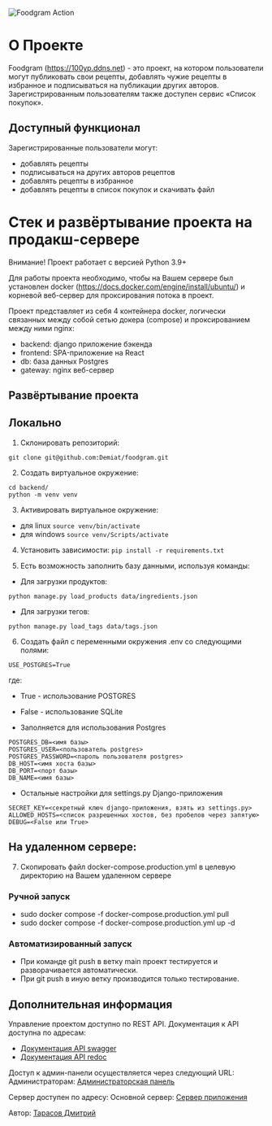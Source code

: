 ![Foodgram Action](https://github.com/Demiat/foodgram/actions/workflows/main.yml/badge.svg?event=push)

# О Проекте

Foodgram (https://100yp.ddns.net) - это проект, на котором пользователи могут публиковать свои рецепты, добавлять чужие рецепты в избранное и подписываться на публикации других авторов. Зарегистрированным пользователям также доступен сервис «Список покупок». 

## Доступный функционал

Зарегистрированные пользователи могут:
- добавлять рецепты
- подписываться на других авторов рецептов
- добавлять рецепты в избранное
- добавлять рецепты в список покупок и скачивать файл

# Стек и развёртывание проекта на продакш-сервере

Внимание! Проект работает с версией Python 3.9+

Для работы проекта необходимо, чтобы на Вашем сервере был установлен
docker (https://docs.docker.com/engine/install/ubuntu/)
и корневой веб-сервер для проксирования потока в проект.

Проект представляет из себя 4 контейнера docker, логически
связанных между собой сетью докера (compose) и проксированием между ними nginx:
- backend: django приложение бэкенда
- frontend: SPA-приложение на React
- db: база данных Postgres
- gateway: nginx веб-сервер


## Развёртывание проекта

## Локально

1) Склонировать репозиторий:
```
git clone git@github.com:Demiat/foodgram.git
```

2) Создать виртуальное окружение: 
```
cd backend/
python -m venv venv
```

3) Активировать виртуальное окружение:
- для linux ```source venv/bin/activate```
- для windows ```source venv/Scripts/activate```

4) Установить зависимости: ```pip install -r requirements.txt```

5) Есть возможность заполнить базу данными, используя команды:
- Для загрузки продуктов:
```
python manage.py load_products data/ingredients.json
```
- Для загрузки тегов:
```
python manage.py load_tags data/tags.json
```

6) Создать файл с переменными окружения .env со следующими полями:
```
USE_POSTGRES=True
```
где: 
- True - использование POSTGRES
- False - использование SQLite

- Заполняется для использования Postgres
```
POSTGRES_DB=<имя базы>
POSTGRES_USER=<пользователь postgres>
POSTGRES_PASSWORD=<пароль пользователя postgres>
DB_HOST=<имя хоста базы>
DB_PORT=<порт базы>
DB_NAME=<имя базы>
```
- Остальные настройки для settings.py Django-приложения
```
SECRET_KEY=<секретный ключ django-приложения, взять из settings.py>
ALLOWED_HOSTS=<список разрешенных хостов, без пробелов через запятую>
DEBUG=<False или True> 
```

## На удаленном сервере:

7) Скопировать файл docker-compose.production.yml
в целевую директорию на Вашем удаленном сервере

### Ручной запуск

- sudo docker compose -f docker-compose.production.yml pull
- sudo docker compose -f docker-compose.production.yml up -d

### Автоматизированный запуск

- При команде git push в ветку main проект тестируется 
и разворачивается автоматически.
- При git push в иную ветку производится только тестирование.

## Дополнительная информация

Управление проектом доступно по REST API.
Документация к API доступна по адресам:
- [Документация API swagger](https://100yp.ddns.net/swagger/)
- [Документация API redoc](https://100yp.ddns.net/redoc/)

Доступ к админ-панели осуществляется через следующий URL:
Администраторам: [Администраторская панель](https://100yp.ddns.net/admin/)

Сервер доступен по адресу:
Основной сервер: [Сервер приложения](https://100yp.ddns.net/)


Автор: [Тарасов Дмитрий](https://github.com/Demiat)